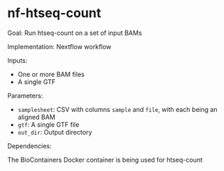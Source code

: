 # nf-htseq-count

Goal: Run htseq-count on a set of input BAMs

Implementation: Nextflow workflow

Inputs:

- One or more BAM files
- A single GTF

Parameters:

- `samplesheet`: CSV with columns `sample` and `file`, with each being an aligned BAM
- `gtf`: A single GTF file
- `out_dir`: Output directory

Dependencies:

The BioContainers Docker container is being used for htseq-count